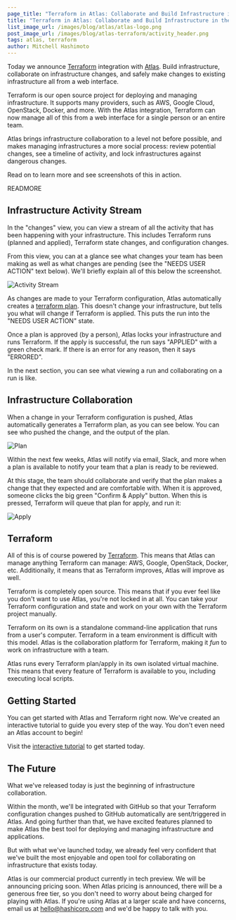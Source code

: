 ```yaml
---
page_title: "Terraform in Atlas: Collaborate and Build Infrastructure in the Cloud"
title: "Terraform in Atlas: Collaborate and Build Infrastructure in the Cloud"
list_image_url: /images/blog/atlas/atlas-logo.png
post_image_url: /images/blog/atlas-terraform/activity_header.png
tags: atlas, terraform
author: Mitchell Hashimoto
---
```


Today we announce [Terraform](http://www.terraform.io) integration
with [Atlas](https://atlas.hashicorp.com/?utm_source=Terraform-Atlas). Build infrastructure,
collaborate on infrastructure changes, and safely make changes to
existing infrastructure all from a web interface.

Terraform is our open source project for deploying and managing infrastructure.
It supports many providers, such as AWS, Google Cloud, OpenStack,
Docker, and more. With the Atlas integration, Terraform can now manage
all of this from a web interface for a single person or an entire
team.

Atlas brings infrastructure collaboration to a level not before possible,
and makes managing infrastructures a more social process: review potential
changes, see a timeline of activity, and lock infrastructures against
dangerous changes.

Read on to learn more and see screenshots of this in action.

READMORE

## Infrastructure Activity Stream

In the "changes" view, you can view a stream of all the activity that
has been happening with your infrastructure. This includes Terraform runs
(planned and applied), Terraform state changes, and configuration changes.

From this view, you can at a glance see what changes your team has been
making as well as what changes are pending (see the "NEEDS USER ACTION"
text below). We'll briefly explain all of this below the screenshot.

![Activity Stream](/images/blog/atlas-terraform/activity.png)

As changes are made to your Terraform configuration, Atlas automatically
creates a [terraform plan](https://terraform.io/docs/commands/plan.html).
This doesn't change your infrastructure, but tells you what will change
if Terraform is applied. This puts the run into the "NEEDS USER ACTION"
state.

Once a plan is approved (by a person), Atlas locks your infrastructure
and runs Terraform. If the apply is successful, the run says "APPLIED" with
a green check mark. If there is an error for any reason, then it says
"ERRORED".

In the next section, you can see what viewing a run and collaborating on
a run is like.

## Infrastructure Collaboration

When a change in your Terraform configuration is pushed, Atlas
automatically generates a Terraform plan, as you can see below.
You can see who pushed the change, and the output of the plan.

![Plan](/images/blog/atlas-terraform/plan.png)

Within the next few weeks, Atlas will notify via email, Slack, and more
when a plan is available to notify your team that a plan is ready to
be reviewed.

At this stage, the team should collaborate and verify that the plan
makes a change that they expected and are comfortable with. When it is
approved, someone clicks the big green "Confirm & Apply" button.
When this is pressed, Terraform will queue that plan for apply, and run it:

![Apply](/images/blog/atlas-terraform/confirm.png)

## Terraform

All of this is of course powered by [Terraform](https://www.terraform.io).
This means that Atlas can manage anything Terraform can manage: AWS,
Google, OpenStack, Docker, etc. Additionally, it means that as
Terraform improves, Atlas will improve as well.

Terraform is completely open source. This means that if you ever feel like
you don't want to use Atlas, you're not locked in at all. You can take
your Terraform configuration and state and work on your own with the
Terraform project manually.

Terraform on its own is a standalone command-line application that runs
from a user's computer. Terraform in a team environment is difficult
with this model. Atlas is the collaboration platform for Terraform, making
it _fun_ to work on infrastructure with a team.

Atlas runs every Terraform plan/apply in its own isolated virtual machine.
This means that every feature of Terraform is available to you, including
executing local scripts.

## Getting Started

You can get started with Atlas and Terraform right now. We've created
an interactive tutorial to guide you every step of the way. You don't even
need an Atlas account to begin!

Visit the [interactive tutorial](https://atlas.hashicorp.com/tutorial/terraform?utm_source=Terraform-Atlas)
to get started today.

## The Future

What we've released today is just the beginning of infrastructure collaboration.

Within the month, we'll be integrated with GitHub so that your Terraform
configuration changes pushed to GitHub automatically are sent/triggered
in Atlas. And going further than that, we have excited features planned
to make Atlas the best tool for deploying and managing infrastructure
and applications.

But with what we've launched today, we already feel very confident that
we've built the most enjoyable and open tool for collaborating on
infrastructure that exists today.

Atlas is our commercial product currently in tech preview. We will be
announcing pricing soon. When Atlas pricing is announced, there will be
a generous free tier, so you don't need to worry about being charged for
playing with Atlas. If you're using Atlas at a larger scale and have concerns,
email us at
<a href="mailto:hello@hashicorp.com">hello@hashicorp.com</a> and we'd
be happy to talk with you.
